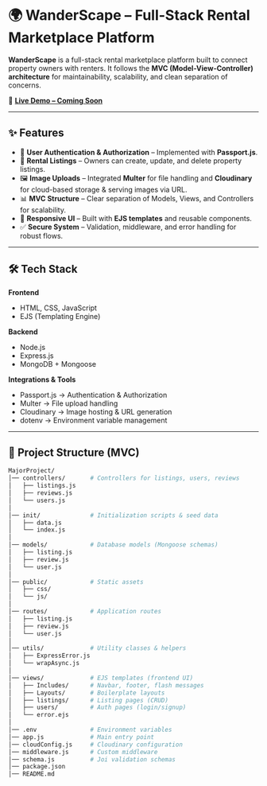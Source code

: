 # 🌍 WanderScape – Full-Stack Rental Marketplace Platform  

**WanderScape** is a full-stack rental marketplace platform built to connect property owners with renters. It follows the **MVC (Model-View-Controller) architecture** for maintainability, scalability, and clean separation of concerns.  

🚀 **[Live Demo – Coming Soon](https://wanderscape-full-stack-rental.onrender.com/listings)**  

---

## ✨ Features  

- 🔑 **User Authentication & Authorization** – Implemented with **Passport.js**.  
- 🏡 **Rental Listings** – Owners can create, update, and delete property listings.  
- 🖼️ **Image Uploads** – Integrated **Multer** for file handling and **Cloudinary** for cloud-based storage & serving images via URL.  
- 📊 **MVC Structure** – Clear separation of Models, Views, and Controllers for scalability.  
- 📱 **Responsive UI** – Built with **EJS templates** and reusable components.  
- ✅ **Secure System** – Validation, middleware, and error handling for robust flows.  

---

## 🛠️ Tech Stack  

**Frontend**  
- HTML, CSS, JavaScript  
- EJS (Templating Engine)  

**Backend**  
- Node.js  
- Express.js  
- MongoDB + Mongoose  

**Integrations & Tools**  
- Passport.js → Authentication & Authorization  
- Multer → File upload handling  
- Cloudinary → Image hosting & URL generation  
- dotenv → Environment variable management  

---

## 📂 Project Structure (MVC)  

```bash
MajorProject/
│── controllers/       # Controllers for listings, users, reviews
│   ├── listings.js
│   ├── reviews.js
│   └── users.js
│
│── init/              # Initialization scripts & seed data
│   ├── data.js
│   └── index.js
│
│── models/            # Database models (Mongoose schemas)
│   ├── listing.js
│   ├── review.js
│   └── user.js
│
│── public/            # Static assets
│   ├── css/
│   └── js/
│
│── routes/            # Application routes
│   ├── listing.js
│   ├── review.js
│   └── user.js
│
│── utils/             # Utility classes & helpers
│   ├── ExpressError.js
│   └── wrapAsync.js
│
│── views/             # EJS templates (frontend UI)
│   ├── Includes/      # Navbar, footer, flash messages
│   ├── Layouts/       # Boilerplate layouts
│   ├── listings/      # Listing pages (CRUD)
│   ├── users/         # Auth pages (login/signup)
│   └── error.ejs
│
│── .env               # Environment variables
│── app.js             # Main entry point
│── cloudConfig.js     # Cloudinary configuration
│── middleware.js      # Custom middleware
│── schema.js          # Joi validation schemas
│── package.json
│── README.md
